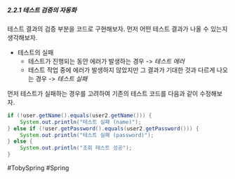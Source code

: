 ##### 2.2.1 테스트 검증의 자동화
테스트 결과의 검증 부분을 코드로 구현해보자. 먼저 어떤 테스트 결과가 나올 수 있는지 생각해보자.
- 테스트의 실패
	- 테스트가 진행되는 동안 에러가 발생하는 경우 -> *테스트 에러*
	- 테스트 작업 중에 에러가 발생하지 않았지만 그 결과가 기대한 것과 다르게 나오는 경우 -> *테스트 실패*

먼저 테스트가 실패하는 경우를 고려하여 기존의 테스트 코드를 다음과 같이 수정해보자.
```java
if (!user.getName().equals(user2.getName())) {
	System.out.println("테스트 실패 (name)");
} else if (!user.getPassword().equals(user2.getPassword())) {
	System.out.println("테스트 실패 (password)");
} else {
	System.out.println("조회 테스트 성공");
}
```


#TobySpring #Spring 